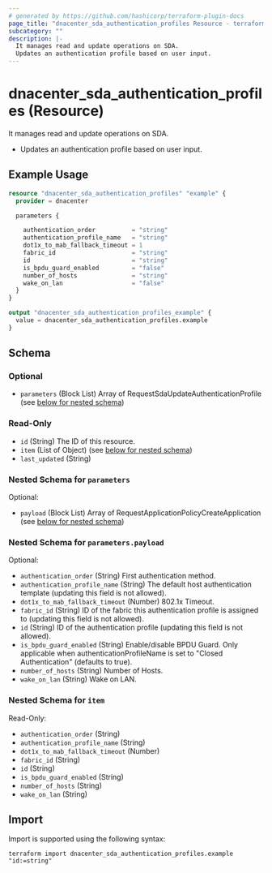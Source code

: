 ```yaml
---
# generated by https://github.com/hashicorp/terraform-plugin-docs
page_title: "dnacenter_sda_authentication_profiles Resource - terraform-provider-dnacenter"
subcategory: ""
description: |-
  It manages read and update operations on SDA.
  Updates an authentication profile based on user input.
---
```


# dnacenter_sda_authentication_profiles (Resource)

It manages read and update operations on SDA.

- Updates an authentication profile based on user input.

## Example Usage

```terraform
resource "dnacenter_sda_authentication_profiles" "example" {
  provider = dnacenter

  parameters {

    authentication_order          = "string"
    authentication_profile_name   = "string"
    dot1x_to_mab_fallback_timeout = 1
    fabric_id                     = "string"
    id                            = "string"
    is_bpdu_guard_enabled         = "false"
    number_of_hosts               = "string"
    wake_on_lan                   = "false"
  }
}

output "dnacenter_sda_authentication_profiles_example" {
  value = dnacenter_sda_authentication_profiles.example
}
```

<!-- schema generated by tfplugindocs -->
## Schema

### Optional

- `parameters` (Block List) Array of RequestSdaUpdateAuthenticationProfile (see [below for nested schema](#nestedblock--parameters))

### Read-Only

- `id` (String) The ID of this resource.
- `item` (List of Object) (see [below for nested schema](#nestedatt--item))
- `last_updated` (String)

<a id="nestedblock--parameters"></a>
### Nested Schema for `parameters`

Optional:

- `payload` (Block List) Array of RequestApplicationPolicyCreateApplication (see [below for nested schema](#nestedblock--parameters--payload))

<a id="nestedblock--parameters--payload"></a>
### Nested Schema for `parameters.payload`

Optional:

- `authentication_order` (String) First authentication method.
- `authentication_profile_name` (String) The default host authentication template (updating this field is not allowed).
- `dot1x_to_mab_fallback_timeout` (Number) 802.1x Timeout.
- `fabric_id` (String) ID of the fabric this authentication profile is assigned to (updating this field is not allowed).
- `id` (String) ID of the authentication profile (updating this field is not allowed).
- `is_bpdu_guard_enabled` (String) Enable/disable BPDU Guard. Only applicable when authenticationProfileName is set to "Closed Authentication" (defaults to true).
- `number_of_hosts` (String) Number of Hosts.
- `wake_on_lan` (String) Wake on LAN.



<a id="nestedatt--item"></a>
### Nested Schema for `item`

Read-Only:

- `authentication_order` (String)
- `authentication_profile_name` (String)
- `dot1x_to_mab_fallback_timeout` (Number)
- `fabric_id` (String)
- `id` (String)
- `is_bpdu_guard_enabled` (String)
- `number_of_hosts` (String)
- `wake_on_lan` (String)

## Import

Import is supported using the following syntax:

```shell
terraform import dnacenter_sda_authentication_profiles.example "id:=string"
```
